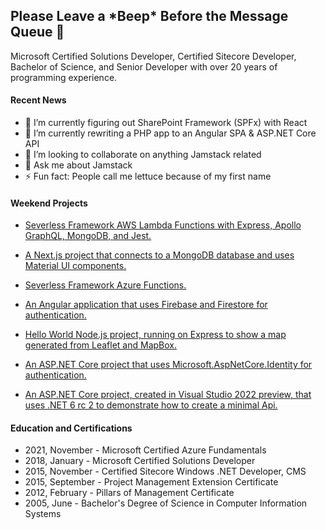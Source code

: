 ## Please Leave a \*Beep\* Before the Message Queue 👋 

Microsoft Certified Solutions Developer, Certified Sitecore Developer, Bachelor of Science, and Senior Developer with over 20 years of programming experience.

#### Recent News

- 🌱 I’m currently figuring out SharePoint Framework (SPFx) with React
- 🔭 I’m currently rewriting a PHP app to an Angular SPA & ASP.NET Core API
- 👯 I’m looking to collaborate on anything Jamstack related
- 💬 Ask me about Jamstack
- ⚡ Fun fact: People call me lettuce because of my first name

#### Weekend Projects

- [Severless Framework AWS Lambda Functions with Express, Apollo GraphQL, MongoDB, and Jest.](https://github.com/romayneeastmond/serverless-aws-lambda-express-mongodb/)
 
- [A Next.js project that connects to a MongoDB database and uses Material UI components.](https://github.com/romayneeastmond/mongodb-react-nextjs-mui-demo/)

- [Severless Framework Azure Functions.](https://github.com/romayneeastmond/serverless-azure-function-nodejs-heartbeat/)

- [An Angular application that uses Firebase and Firestore for authentication.](https://github.com/romayneeastmond/angular-firebase-authentication)

- [Hello World Node.js project, running on Express to show a map generated from Leaflet and MapBox.](https://github.com/romayneeastmond/helloworld-leaflet-mapbox-express-nodejs-demo/)

- [An ASP.NET Core project that uses Microsoft.AspNetCore.Identity for authentication.](https://github.com/romayneeastmond/application-core-identity)

- [An ASP.NET Core project, created in Visual Studio 2022 preview, that uses .NET 6 rc 2 to demonstrate how to create a minimal Api.](https://github.com/romayneeastmond/application-net6preview-minimal-api)


#### Education and Certifications

- 2021, November - Microsoft Certified Azure Fundamentals
- 2018, January - Microsoft Certified Solutions Developer
- 2015, November - Certified Sitecore Windows .NET Developer, CMS
- 2015, September - Project Management Extension Certificate
- 2012, February - Pillars of Management Certificate 
- 2005, June - Bachelor's Degree of Science in Computer Information Systems
 
